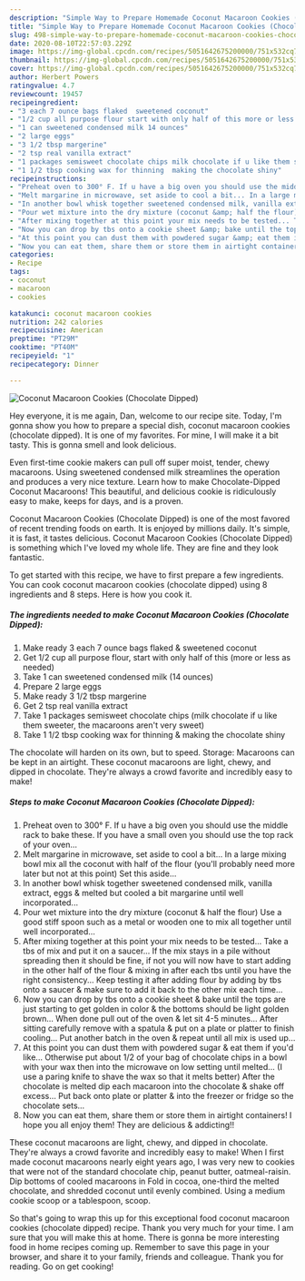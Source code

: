 ```yaml
---
description: "Simple Way to Prepare Homemade Coconut Macaroon Cookies (Chocolate Dipped)"
title: "Simple Way to Prepare Homemade Coconut Macaroon Cookies (Chocolate Dipped)"
slug: 498-simple-way-to-prepare-homemade-coconut-macaroon-cookies-chocolate-dipped
date: 2020-08-10T22:57:03.229Z
image: https://img-global.cpcdn.com/recipes/5051642675200000/751x532cq70/coconut-macaroon-cookies-chocolate-dipped-recipe-main-photo.jpg
thumbnail: https://img-global.cpcdn.com/recipes/5051642675200000/751x532cq70/coconut-macaroon-cookies-chocolate-dipped-recipe-main-photo.jpg
cover: https://img-global.cpcdn.com/recipes/5051642675200000/751x532cq70/coconut-macaroon-cookies-chocolate-dipped-recipe-main-photo.jpg
author: Herbert Powers
ratingvalue: 4.7
reviewcount: 19457
recipeingredient:
- "3 each 7 ounce bags flaked  sweetened coconut"
- "1/2 cup all purpose flour start with only half of this more or less as needed"
- "1 can sweetened condensed milk 14 ounces"
- "2 large eggs"
- "3 1/2 tbsp margerine"
- "2 tsp real vanilla extract"
- "1 packages semisweet chocolate chips milk chocolate if u like them sweeter the macaroons arent very sweet"
- "1 1/2 tbsp cooking wax for thinning  making the chocolate shiny"
recipeinstructions:
- "Preheat oven to 300° F. If u have a big oven you should use the middle rack to bake these. If you have a small oven you should use the top rack of your oven..."
- "Melt margarine in microwave, set aside to cool a bit... In a large mixing bowl mix all the coconut with half of the flour (you&#39;ll probably need more later but not at this point) Set this aside..."
- "In another bowl whisk together sweetened condensed milk, vanilla extract, eggs &amp; melted but cooled a bit margarine until well incorporated..."
- "Pour wet mixture into the dry mixture (coconut &amp; half the flour) Use a good stiff spoon such as a metal or wooden one to mix all together until well incorporated..."
- "After mixing together at this point your mix needs to be tested... Take a tbs of mix and put it on a saucer... If the mix stays in a pile without spreading then it should be fine, if not you will now have to start adding in the other half of the flour &amp; mixing in after each tbs until you have the right consistency... Keep testing it after adding flour by adding by tbs onto a saucer &amp; make sure to add it back to the other mix each time..."
- "Now you can drop by tbs onto a cookie sheet &amp; bake until the tops are just starting to get golden in color &amp; the bottoms should be light golden brown... When done pull out of the oven &amp; let sit 4-5 minutes... After sitting carefully remove with a spatula &amp; put on a plate or platter to finish cooling... Put another batch in the oven &amp; repeat until all mix is used up..."
- "At this point you can dust them with powdered sugar &amp; eat them if you&#39;d like... Otherwise put about 1/2 of your bag of chocolate chips in a bowl with your wax then into the microwave on low setting until melted... (I use a paring knife to shave the wax so that it melts better) After the chocolate is melted dip each macaroon into the chocolate &amp; shake off excess... Put back onto plate or platter &amp; into the freezer or fridge so the chocolate sets..."
- "Now you can eat them, share them or store them in airtight containers! I hope you all enjoy them! They are delicious &amp; addicting!!"
categories:
- Recipe
tags:
- coconut
- macaroon
- cookies

katakunci: coconut macaroon cookies 
nutrition: 242 calories
recipecuisine: American
preptime: "PT29M"
cooktime: "PT40M"
recipeyield: "1"
recipecategory: Dinner

---
```



![Coconut Macaroon Cookies (Chocolate Dipped)](https://img-global.cpcdn.com/recipes/5051642675200000/751x532cq70/coconut-macaroon-cookies-chocolate-dipped-recipe-main-photo.jpg)

Hey everyone, it is me again, Dan, welcome to our recipe site. Today, I'm gonna show you how to prepare a special dish, coconut macaroon cookies (chocolate dipped). It is one of my favorites. For mine, I will make it a bit tasty. This is gonna smell and look delicious.

Even first-time cookie makers can pull off super moist, tender, chewy macaroons. Using sweetened condensed milk streamlines the operation and produces a very nice texture. Learn how to make Chocolate-Dipped Coconut Macaroons! This beautiful, and delicious cookie is ridiculously easy to make, keeps for days, and is a proven.

Coconut Macaroon Cookies (Chocolate Dipped) is one of the most favored of recent trending foods on earth. It is enjoyed by millions daily. It's simple, it is fast, it tastes delicious. Coconut Macaroon Cookies (Chocolate Dipped) is something which I've loved my whole life. They are fine and they look fantastic.


To get started with this recipe, we have to first prepare a few ingredients. You can cook coconut macaroon cookies (chocolate dipped) using 8 ingredients and 8 steps. Here is how you cook it.

<!--inarticleads1-->

##### The ingredients needed to make Coconut Macaroon Cookies (Chocolate Dipped):

1. Make ready 3 each 7 ounce bags flaked &amp; sweetened coconut
1. Get 1/2 cup all purpose flour, start with only half of this (more or less as needed)
1. Take 1 can sweetened condensed milk (14 ounces)
1. Prepare 2 large eggs
1. Make ready 3 1/2 tbsp margerine
1. Get 2 tsp real vanilla extract
1. Take 1 packages semisweet chocolate chips (milk chocolate if u like them sweeter, the macaroons aren&#39;t very sweet)
1. Take 1 1/2 tbsp cooking wax for thinning &amp; making the chocolate shiny


The chocolate will harden on its own, but to speed. Storage: Macaroons can be kept in an airtight. These coconut macaroons are light, chewy, and dipped in chocolate. They&#39;re always a crowd favorite and incredibly easy to make! 

<!--inarticleads2-->

##### Steps to make Coconut Macaroon Cookies (Chocolate Dipped):

1. Preheat oven to 300° F. If u have a big oven you should use the middle rack to bake these. If you have a small oven you should use the top rack of your oven...
1. Melt margarine in microwave, set aside to cool a bit... In a large mixing bowl mix all the coconut with half of the flour (you&#39;ll probably need more later but not at this point) Set this aside...
1. In another bowl whisk together sweetened condensed milk, vanilla extract, eggs &amp; melted but cooled a bit margarine until well incorporated...
1. Pour wet mixture into the dry mixture (coconut &amp; half the flour) Use a good stiff spoon such as a metal or wooden one to mix all together until well incorporated...
1. After mixing together at this point your mix needs to be tested... Take a tbs of mix and put it on a saucer... If the mix stays in a pile without spreading then it should be fine, if not you will now have to start adding in the other half of the flour &amp; mixing in after each tbs until you have the right consistency... Keep testing it after adding flour by adding by tbs onto a saucer &amp; make sure to add it back to the other mix each time...
1. Now you can drop by tbs onto a cookie sheet &amp; bake until the tops are just starting to get golden in color &amp; the bottoms should be light golden brown... When done pull out of the oven &amp; let sit 4-5 minutes... After sitting carefully remove with a spatula &amp; put on a plate or platter to finish cooling... Put another batch in the oven &amp; repeat until all mix is used up...
1. At this point you can dust them with powdered sugar &amp; eat them if you&#39;d like... Otherwise put about 1/2 of your bag of chocolate chips in a bowl with your wax then into the microwave on low setting until melted... (I use a paring knife to shave the wax so that it melts better) After the chocolate is melted dip each macaroon into the chocolate &amp; shake off excess... Put back onto plate or platter &amp; into the freezer or fridge so the chocolate sets...
1. Now you can eat them, share them or store them in airtight containers! I hope you all enjoy them! They are delicious &amp; addicting!!


These coconut macaroons are light, chewy, and dipped in chocolate. They&#39;re always a crowd favorite and incredibly easy to make! When I first made coconut macaroons nearly eight years ago, I was very new to cookies that were not of the standard chocolate chip, peanut butter, oatmeal-raisin. Dip bottoms of cooled macaroons in Fold in cocoa, one-third the melted chocolate, and shredded coconut until evenly combined. Using a medium cookie scoop or a tablespoon, scoop. 

So that's going to wrap this up for this exceptional food coconut macaroon cookies (chocolate dipped) recipe. Thank you very much for your time. I am sure that you will make this at home. There is gonna be more interesting food in home recipes coming up. Remember to save this page in your browser, and share it to your family, friends and colleague. Thank you for reading. Go on get cooking!
